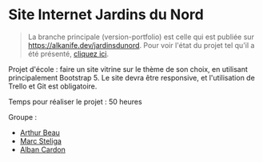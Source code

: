 # Site Internet Jardins du Nord

> La branche principale (version-portfolio) est celle qui est publiée sur https://alkanife.dev/jardinsdunord. Pour voir l'état du projet tel qu'il a été présenté, [cliquez ici](https://github.com/alkanife/jardinsdunord/tree/version-projet).

Projet d'école : faire un site vitrine sur le thème de son choix, en utilisant principalement Bootstrap 5. Le site devra être responsive, et l'utilisation de Trello et Git est obligatoire.

Temps pour réaliser le projet : 50 heures

Groupe :
- [Arthur Beau](https://arthurbeau.fr)
- [Marc Steliga](https://marcsteliga.fr/)
- [Alban Cardon](https://github.com/albancardon) 
